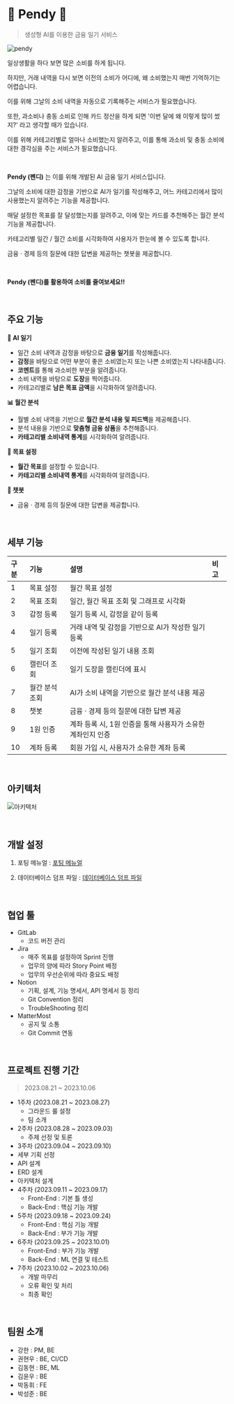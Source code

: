 # 🤑 Pendy 🤑

> 생성형 AI를 이용한 금융 일기 서비스

![pendy](https://github.com/psj98/Pendy/assets/60167488/ccb7753a-b5d6-4a76-9bb7-8a2703e91a07)

일상생활을 하다 보면 많은 소비를 하게 됩니다.

하지만, 거래 내역을 다시 보면 이전의 소비가 어디에, 왜 소비했는지 매번 기억하기는 어렵습니다.

이를 위해 그날의 소비 내역을 자동으로 기록해주는 서비스가 필요했습니다.

또한, 과소비나 충동 소비로 인해 카드 정산을 하게 되면 '이번 달에 왜 이렇게 많이 썼지?' 라고 생각할 때가 있습니다.

이를 위해 카테고리별로 얼마나 소비했는지 알려주고, 이를 통해 과소비 및 충동 소비에 대한 경각심을 주는 서비스가 필요했습니다.

<br/>

**Pendy (펜디)** 는 이를 위해 개발된 AI 금융 일기 서비스입니다.

그날의 소비에 대한 감정을 기반으로 AI가 일기를 작성해주고, 어느 카테고리에서 많이 사용했는지 알려주는 기능을 제공합니다.

매달 설정한 목표를 잘 달성했는지를 알려주고, 이에 맞는 카드를 추천해주는 월간 분석 기능을 제공합니다.

카테고리별 일간 / 월간 소비를 시각화하여 사용자가 한눈에 볼 수 있도록 합니다.

금융 · 경제 등의 질문에 대한 답변을 제공하는 챗봇을 제공합니다.

<br/>

**Pendy (펜디)를 활용하여 소비를 줄여보세요!!**

<br/>

## 주요 기능

**📝 AI 일기**

- 일간 소비 내역과 감정을 바탕으로 **금융 일기**를 작성해줍니다.
- **감정**을 바탕으로 어떤 부분이 좋은 소비였는지 또는 나쁜 소비였는지 나타내줍니다.
- **코멘트**를 통해 과소비한 부분을 알려줍니다.
- 소비 내역을 바탕으로 **도장**을 찍어줍니다.
- 카테고리별로 **남은 목표 금액**을 시각화하여 알려줍니다.

**📊 월간 분석**

- 월별 소비 내역을 기반으로 **월간 분석 내용 및 피드백**을 제공해줍니다.
- 분석 내용을 기반으로 **맞춤형 금융 상품**을 추천해줍니다.
- **카테고리별 소비내역 통계**를 시각화하여 알려줍니다.

**📌 목표 설정**

- **월간 목표**를 설정할 수 있습니다.
- **카테고리별 소비내역 통계**를 시각화하여 알려줍니다.

**🤖 챗봇**

- 금융 · 경제 등의 질문에 대한 답변을 제공합니다.

<br/>

## 세부 기능

|구분|기능|설명|비고|
|:---|:---|:---|:---|
|1|목표 설정|월간 목표 설정||
|2|목표 조회|일간, 월간 목표 조회 및 그래프로 시각화||
|3|감정 등록|일기 등록 시, 감정을 같이 등록||
|4|일기 등록|거래 내역 및 감정을 기반으로 AI가 작성한 일기 등록||
|5|일기 조회|이전에 작성된 일기 내용 조회||
|6|캘린더 조회|일기 도장을 캘린더에 표시||
|7|월간 분석 조회|AI가 소비 내역을 기반으로 월간 분석 내용 제공||
|8|챗봇|금융 · 경제 등의 질문에 대한 답변 제공||
|9|1원 인증|계좌 등록 시, 1원 인증을 통해 사용자가 소유한 계좌인지 인증||
|10|계좌 등록|회원 가입 시, 사용자가 소유한 계좌 등록||

<br/>

## 아키텍처

![아키텍처](https://github.com/psj98/Pendy/assets/60167488/5873d771-0fc2-4a02-a2dd-f2f8b6ad7348)

<br/>

## 개발 설정

1. 포팅 메뉴얼 : [포팅 메뉴얼](https://github.com/psj98/Pendy/blob/dev/exec/pendi_%ED%8F%AC%ED%8C%85%EB%A7%A4%EB%89%B4%EC%96%BC.pdf)

2. 데이터베이스 덤프 파일 : [데이터베이스 덤프 파일](https://github.com/psj98/Pendy/blob/dev/exec/3.%20pendy_database_dump_v1.0.5.sql)

<br/>

## 협업 툴

- GitLab
  - 코드 버전 관리
- Jira
  - 매주 목표를 설정하여 Sprint 진행
  - 업무의 양에 따라 Story Point 배정
  - 업무의 우선순위에 따라 중요도 배정
- Notion
  - 기획, 설계, 기능 명세서, API 명세서 등 정리
  - Git Convention 정리
  - TroubleShooting 정리
- MatterMost
  - 공지 및 소통
  - Git Commit 연동

<br/>

## 프로젝트 진행 기간

> 2023.08.21 ~ 2023.10.06

- 1주차 (2023.08.21 ~ 2023.08.27)
  - 그라운드 룰 설정
  - 팀 소개
- 2주차 (2023.08.28 ~ 2023.09.03)
  - 주제 선정 및 토론
- 3주차 (2023.09.04 ~ 2023.09.10)
- 세부 기획 선정
- API 설계
- ERD 설계
- 아키텍처 설계
- 4주차 (2023.09.11 ~ 2023.09.17)
  - Front-End : 기본 틀 생성
  - Back-End : 핵심 기능 개발
- 5주차 (2023.09.18 ~ 2023.09.24)
  - Front-End : 핵심 기능 개발
  - Back-End : 부가 기능 개발
- 6주차 (2023.09.25 ~ 2023.10.01)
  - Front-End : 부가 기능 개발
  - Back-End : ML 연결 및 테스트
- 7주차 (2023.10.02 ~ 2023.10.06)
  - 개발 마무리
  - 오류 확인 및 처리
  - 최종 확인

<br/>

## 팀원 소개

- 강한 : PM, BE
- 권현우 : BE, CI/CD
- 김동현 : BE, ML
- 김윤우 : BE
- 박동휘 : FE
- 박성준 : BE
